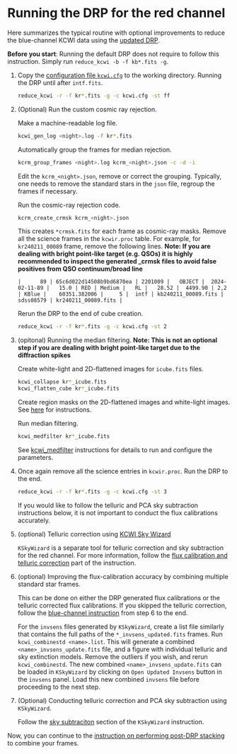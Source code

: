 # Running the DRP for the red channel

Here summarizes the typical routine with optional improvements to reduce the blue-channel KCWI data using the [updated DRP](../docs/install_DRP.md).

**Before you start**: Running the default DRP does not require to follow this instruction. Simply run ```reduce_kcwi -b -f kb*.fits -g```. 

1. Copy the [configuration file `kcwi.cfg`](../pyDRP/configs/kcwi.cfg) to the working directory. Running the DRP until after `intf.fits`.

    ```bash
    reduce_kcwi -r -f kr*.fits -g -c kcwi.cfg -st ff
    ```

2. (Optional) Run the custom cosmic ray rejection. 

    Make a machine-readable log file.
    ```bash
    kcwi_gen_log <night>.log -f kr*.fits
    ```

    Automatically group the frames for median rejection. 
    ```bash
    kcrm_group_frames <night>.log kcrm_<night>.json -c -d -i
    ```

    Edit the `kcrm_<night>.json`, remove or correct the grouping. Typically, one needs to remove the standard stars in the `json` file, regroup the frames if necessary. 

    Run the cosmic-ray rejection code. 
    ```bash
    kcrm_create_crmsk kcrm_<night>.json
    ```
    This creates `*crmsk.fits` for each frame as cosmic-ray masks. Remove all the science frames in the `kcwir.proc` table. For example, for ```kr240211_00089``` frame, remove the following lines. 
    **Note: If you are dealing with bright point-like target (e.g. QSOs) it is highly recommended to inspect the generated _crmsk files to avoid false positives from QSO continuum/broad line** 
    ```
    |      89 | 65c6d022d14508b9bd6870ea | 2201009 |   OBJECT |  2024-02-11-89 |   15.0 | RED | Medium |   RL |   28.52 |  4499.90 | 2,2 | KBlue |    60351.382006 |     5 |  intf | kb240211_00089.fits |      sdss08579 | kr240211_00089.fits |
    ```

    Rerun the DRP to the end of cube creation. 
    ```bash
    reduce_kcwi -r -f kr*.fits -g -c kcwi.cfg -st 2
    ```

3. (opitonal) Running the median filtering.
   **Note: This is not an optional step if you are dealing with bright point-like target due to the diffraction spikes** 

    Create white-light and 2D-flattened images for `icube.fits` files. 

    ```bash
    kcwi_collapse kr*_icube.fits
    kcwi_flatten_cube kr*_icube.fits
    ```

    Create region masks on the 2D-flattened images and white-light images. See [here](../docs/reg_construction.md) for instructions. 

    Run median filtering. 
    ```bash
    kcwi_medfilter kr*_icube.fits
    ```
    See [kcwi_medfilter](../docs/scripts_instruction.md) instructions for details to run and configure the parameters. 

5. Once again remove all the science entries in `kcwir.proc`. Run the DRP to the end. 

    ```bash
    reduce_kcwi -r -f kr*.fits -g -c kcwi.cfg -st 3
    ```

    If you would like to follow the telluric and PCA sky subtraction instructions below, it is not important to conduct the flux calibrations accurately.  

6. (optional) Telluric correction using [KCWI Sky Wizard](https://github.com/zhuyunz/KSkyWizard)

    `KSkyWizard` is a separate tool for telluric correction and sky subtraction for the red channel. For more information, follow the [flux calibration and telluric correction](https://github.com/zhuyunz/KSkyWizard?tab=readme-ov-file#3-flux-calibration-and-telluric-correction) part of the instruction. 

7. (optional) Improving the flux-calibration accuracy by combining multiple standard star frames. 

    This can be done on either the DRP generated flux calibrations or the telluric corrected flux calibrations. If you skipped the telluric correction, follow the [blue-channel instruction](./Running_blue_DRP.md) from step 6 to the end. 

    For the `invsens` files generated by `KSkyWizard`, create a list file similarly that contains the full paths of the `*_invsens_updated.fits` frames. Run `kcwi_combinestd <name>.list`. This will generate a combined `<name>_invsens_update.fits` file, and a figure with individual telluric and sky extinction models. Remove the outliers if you wish, and rerun `kcwi_combinestd`. The new combined `<name>_invsens_update.fits` can be loaded in `KSkyWizard` by clicking on `Open Updated Invsens` button in the `invsens` panel. Load this new combined `invsens` file before proceeding to the next step. 

8. (Optional) Conducting telluric correction and PCA sky subtraction using `KSkyWizard`.
    
    Follow the [sky subtraciton](https://github.com/zhuyunz/KSkyWizard?tab=readme-ov-file#4-sky-subtractionn) section of the `KSkyWizard` instruction. 

Now, you can continue to the [instruction on performing post-DRP stacking](./KCWI_post-DRP_stacking.md) to combine your frames. 







